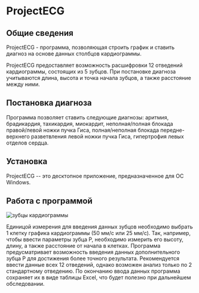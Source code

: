 # ProjectECG


Общие сведения 
---------------- 

ProjectECG - программа, позволяющая строить график и ставить диагноз на основе данных столбцов кардиограммы. 

ProjectECG предоставляет возможность расшифровки 12 отведений кардиограммы, состоящих из 5 зубцов. При постановке диагноза учитываются длина, высота и точка начала зубцов, а также расстояние между ними. 

Постановка диагноза
----------------

Программа позволяет ставить следующие диагнозы: аритмия, брадикардия, тахикардия, миокардит, неполная/полная блокада правой/левой ножки пучка Гиса, полная/неполная блокада передне-верхнего разветвления левой ножки пучка Гиса, гипертрофия левых отделов сердца.

Установка 
---------------- 

ProjectECG -- это десктопное приложение, предназначенное для ОС Windows.

Работа с программой
----------------

![зубцы кардиограммы](https://hsto.org/getpro/habr/post_images/712/ca0/7d0/712ca07d0dc96d7930242c1f08cc58fd.png)

Единицой измерения для введения данных зубцов необходимо выбрать 1 клетку графика кардиограммы (50 мм/с или 25 мм/с). Так, например, чтобы ввести параметры зубца P, необходимо измерить его высоту, длину, а также расстояние от начала в клетках. Программа предусматривает возможность введения данных дополнительного зубца P для достижения более точного результата. Рекомендуется ввести данные всех 12 отведений, однако возможен анализ только по 2 стандартному отведению.
По окончанию ввода данных программа сохраняет их в виде таблицы Excel, что будет полезно при дальнейшем обследовании.

